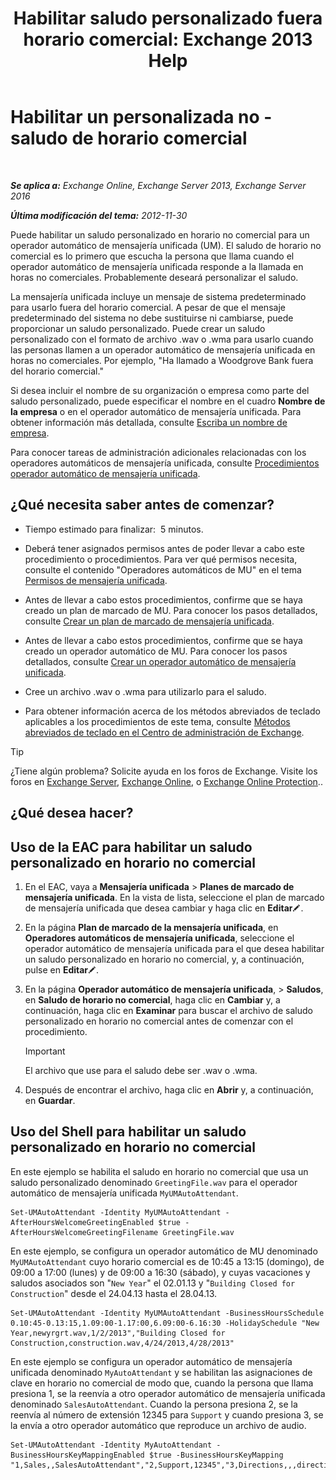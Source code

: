 ﻿---
title: 'Habilitar saludo personalizado fuera horario comercial: Exchange 2013 Help'
TOCTitle: Habilitar un personalizada no - saludo de horario comercial
ms:assetid: d4743805-bab0-4735-a1e0-2cea4e088e8c
ms:mtpsurl: https://technet.microsoft.com/es-es/library/Bb232183(v=EXCHG.150)
ms:contentKeyID: 50556893
ms.date: 05/22/2018
mtps_version: v=EXCHG.150
ms.translationtype: MT
---

# Habilitar un personalizada no - saludo de horario comercial

 

_**Se aplica a:** Exchange Online, Exchange Server 2013, Exchange Server 2016_

_**Última modificación del tema:** 2012-11-30_

Puede habilitar un saludo personalizado en horario no comercial para un operador automático de mensajería unificada (UM). El saludo de horario no comercial es lo primero que escucha la persona que llama cuando el operador automático de mensajería unificada responde a la llamada en horas no comerciales. Probablemente deseará personalizar el saludo.

La mensajería unificada incluye un mensaje de sistema predeterminado para usarlo fuera del horario comercial. A pesar de que el mensaje predeterminado del sistema no debe sustituirse ni cambiarse, puede proporcionar un saludo personalizado. Puede crear un saludo personalizado con el formato de archivo .wav o .wma para usarlo cuando las personas llamen a un operador automático de mensajería unificada en horas no comerciales. Por ejemplo, "Ha llamado a Woodgrove Bank fuera del horario comercial."

Si desea incluir el nombre de su organización o empresa como parte del saludo personalizado, puede especificar el nombre en el cuadro **Nombre de la empresa** o en el operador automático de mensajería unificada. Para obtener información más detallada, consulte [Escriba un nombre de empresa](enter-a-business-name-exchange-2013-help.md).

Para conocer tareas de administración adicionales relacionadas con los operadores automáticos de mensajería unificada, consulte [Procedimientos operador automático de mensajería unificada](um-auto-attendant-procedures-exchange-2013-help.md).

## ¿Qué necesita saber antes de comenzar?

  - Tiempo estimado para finalizar:  5 minutos.

  - Deberá tener asignados permisos antes de poder llevar a cabo este procedimiento o procedimientos. Para ver qué permisos necesita, consulte el contenido "Operadores automáticos de MU" en el tema [Permisos de mensajería unificada](unified-messaging-permissions-exchange-2013-help.md).

  - Antes de llevar a cabo estos procedimientos, confirme que se haya creado un plan de marcado de MU. Para conocer los pasos detallados, consulte [Crear un plan de marcado de mensajería unificada](create-a-um-dial-plan-exchange-2013-help.md).

  - Antes de llevar a cabo estos procedimientos, confirme que se haya creado un operador automático de MU. Para conocer los pasos detallados, consulte [Crear un operador automático de mensajería unificada](create-a-um-auto-attendant-exchange-2013-help.md).

  - Cree un archivo .wav o .wma para utilizarlo para el saludo.

  - Para obtener información acerca de los métodos abreviados de teclado aplicables a los procedimientos de este tema, consulte [Métodos abreviados de teclado en el Centro de administración de Exchange](keyboard-shortcuts-in-the-exchange-admin-center-exchange-online-protection-help.md).


> [!TIP]
> ¿Tiene algún problema? Solicite ayuda en los foros de Exchange. Visite los foros en <A href="https://go.microsoft.com/fwlink/p/?linkid=60612">Exchange Server</A>, <A href="https://go.microsoft.com/fwlink/p/?linkid=267542">Exchange Online</A>, o <A href="https://go.microsoft.com/fwlink/p/?linkid=285351">Exchange Online Protection</A>..



## ¿Qué desea hacer?

## Uso de la EAC para habilitar un saludo personalizado en horario no comercial

1.  En el EAC, vaya a **Mensajería unificada** \> **Planes de marcado de mensajería unificada**. En la vista de lista, seleccione el plan de marcado de mensajería unificada que desea cambiar y haga clic en **Editar**![Icono Editar](images/Bb124582.6f53ccb2-1f13-4c02-bea0-30690e6ea71d(EXCHG.150).gif "Icono Editar").

2.  En la página **Plan de marcado de la mensajería unificada**, en **Operadores automáticos de mensajería unificada**, seleccione el operador automático de mensajería unificada para el que desea habilitar un saludo personalizado en horario no comercial, y, a continuación, pulse en **Editar**![Icono Editar](images/Bb124582.6f53ccb2-1f13-4c02-bea0-30690e6ea71d(EXCHG.150).gif "Icono Editar").

3.  En la página **Operador automático de mensajería unificada**, \> **Saludos**, en **Saludo de horario no comercial**, haga clic en **Cambiar** y, a continuación, haga clic en **Examinar** para buscar el archivo de saludo personalizado en horario no comercial antes de comenzar con el procedimiento.
    

    > [!IMPORTANT]
    > El archivo que use para el saludo debe ser .wav o .wma.



4.  Después de encontrar el archivo, haga clic en **Abrir** y, a continuación, en **Guardar**.

## Uso del Shell para habilitar un saludo personalizado en horario no comercial

En este ejemplo se habilita el saludo en horario no comercial que usa un saludo personalizado denominado `GreetingFile.wav` para el operador automático de mensajería unificada `MyUMAutoAttendant`.

    Set-UMAutoAttendant -Identity MyUMAutoAttendant -AfterHoursWelcomeGreetingEnabled $true -AfterHoursWelcomeGreetingFilename GreetingFile.wav

En este ejemplo, se configura un operador automático de MU denominado `MyUMAutoAttendant` cuyo horario comercial es de 10:45 a 13:15 (domingo), de 09:00 a 17:00 (lunes) y de 09:00 a 16:30 (sábado), y cuyas vacaciones y saludos asociados son "`New Year`" el 02.01.13 y "`Building Closed for Construction`" desde el 24.04.13 hasta el 28.04.13.

    Set-UMAutoAttendant -Identity MyUMAutoAttendant -BusinessHoursSchedule 0.10:45-0.13:15,1.09:00-1.17:00,6.09:00-6.16:30 -HolidaySchedule "New Year,newyrgrt.wav,1/2/2013","Building Closed for Construction,construction.wav,4/24/2013,4/28/2013"

En este ejemplo se configura un operador automático de mensajería unificada denominado `MyAutoAttendant` y se habilitan las asignaciones de clave en horario no comercial de modo que, cuando la persona que llama presiona 1, se la reenvía a otro operador automático de mensajería unificada denominado `SalesAutoAttendant`. Cuando la persona presiona 2, se la reenvía al número de extensión 12345 para `Support` y cuando presiona 3, se la envía a otro operador automático que reproduce un archivo de audio.

    Set-UMAutoAttendant -Identity MyAutoAttendant - BusinessHoursKeyMappingEnabled $true -BusinessHoursKeyMapping "1,Sales,,SalesAutoAttendant","2,Support,12345","3,Directions,,,directions.wav"

